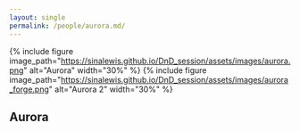 ```yaml
---
layout: single
permalink: /people/aurora.md/
---
```


{% include figure image_path="https://sinalewis.github.io/DnD_session/assets/images/aurora.png" alt="Aurora" width="30%" %}
{% include figure image_path="https://sinalewis.github.io/DnD_session/assets/images/aurora_forge.png" alt="Aurora 2" width="30%" %}


## Aurora
